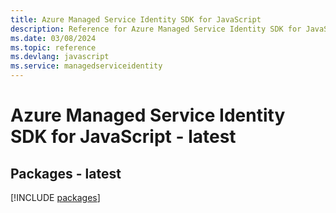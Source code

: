 ```yaml
---
title: Azure Managed Service Identity SDK for JavaScript
description: Reference for Azure Managed Service Identity SDK for JavaScript
ms.date: 03/08/2024
ms.topic: reference
ms.devlang: javascript
ms.service: managedserviceidentity
---
```

# Azure Managed Service Identity SDK for JavaScript - latest
## Packages - latest
[!INCLUDE [packages](managed-service-identity-index.md)]
